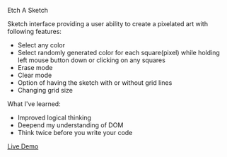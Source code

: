 Etch A Sketch 

Sketch interface providing a user ability to create a pixelated art with following features:
- Select any color
- Select randomly generated color for each square(pixel) while holding left mouse button down or clicking on any squares
- Erase mode
- Clear mode
- Option of having the sketch with or without grid lines
- Changing grid size

What I've learned:
- Improved logical thinking
- Deepend my understanding of DOM
- Think twice before you write your code

<a href="https://adambelko.github.io/Etch-A-Sketch/">Live Demo</a>